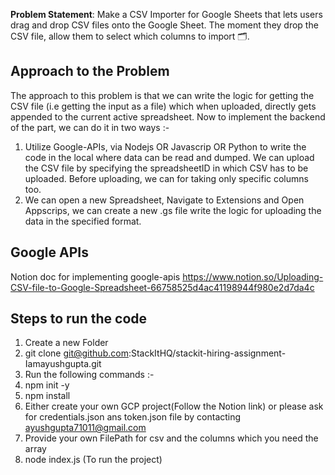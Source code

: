 **Problem Statement**:
Make a CSV Importer for Google Sheets that lets users drag and drop CSV files onto the Google Sheet. The moment they drop the CSV file, allow them to select which columns to import 🗂️.

## Approach to the Problem
The approach to this problem is that we can write the logic for getting the CSV file (i.e getting the input as a file) which when uploaded, directly gets appended to the current active spreadsheet. Now to implement the backend of the part, we can do it in two ways :- 
1. Utilize Google-APIs, via Nodejs OR Javascrip OR Python to write the code in the local where data can be read and dumped. We can upload the CSV file by specifying the spreadsheetID in which CSV has to be uploaded. Before uploading, we can for taking only specific columns too.
2. We can open a new Spreadsheet, Navigate to Extensions and Open Appscrips, we can create a new .gs file write the logic for uploading the data in the specified format.

## Google APIs 
Notion doc for implementing google-apis
https://www.notion.so/Uploading-CSV-file-to-Google-Spreadsheet-66758525d4ac41198944f980e2d7da4c

## Steps to run the code
1. Create a new Folder
2. git clone git@github.com:StackItHQ/stackit-hiring-assignment-Iamayushgupta.git
3. Run the following commands :-
4. npm init -y
5. npm install
6. Either create your own GCP project(Follow the Notion link) or please ask for credentials.json ans token.json file by contacting ayushgupta71011@gmail.com 
7. Provide your own FilePath for csv and the columns which you need the array
8. node index.js  (To run the project)

